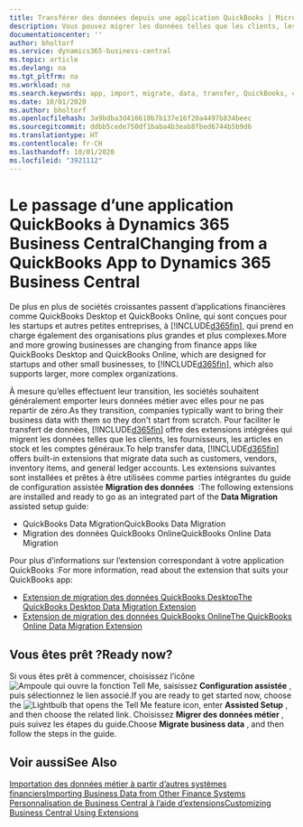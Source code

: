 ```yaml
---
title: Transférer des données depuis une application QuickBooks | Microsoft Docs
description: Vous pouvez migrer les données telles que les clients, les fournisseurs, les articles en stock et les comptes généraux des applications QuickBooks vers Business Central.
documentationcenter: ''
author: bholtorf
ms.service: dynamics365-business-central
ms.topic: article
ms.devlang: na
ms.tgt_pltfrm: na
ms.workload: na
ms.search.keywords: app, import, migrate, data, transfer, QuickBooks, customize
ms.date: 10/01/2020
ms.author: bholtorf
ms.openlocfilehash: 3a9bdba3d416610b7b137e16f20a4497b834beec
ms.sourcegitcommit: ddbb5cede750df1baba4b3eab8fbed6744b5b9d6
ms.translationtype: HT
ms.contentlocale: fr-CH
ms.lasthandoff: 10/01/2020
ms.locfileid: "3921112"
---
```

# <a name="changing-from-a-quickbooks-app-to-dynamics-365-business-central"></a><span data-ttu-id="593f5-103">Le passage d’une application QuickBooks à Dynamics 365 Business Central</span><span class="sxs-lookup"><span data-stu-id="593f5-103">Changing from a QuickBooks App to Dynamics 365 Business Central</span></span>
<span data-ttu-id="593f5-104">De plus en plus de sociétés croissantes passent d’applications financières comme QuickBooks Desktop et QuickBooks Online, qui sont conçues pour les startups et autres petites entreprises, à [!INCLUDE[d365fin](includes/d365fin_md.md)], qui prend en charge également des organisations plus grandes et plus complexes.</span><span class="sxs-lookup"><span data-stu-id="593f5-104">More and more growing businesses are changing from finance apps like QuickBooks Desktop and QuickBooks Online, which are designed for startups and other small businesses, to [!INCLUDE[d365fin](includes/d365fin_md.md)], which also supports larger, more complex organizations.</span></span> 

<span data-ttu-id="593f5-105">À mesure qu’elles effectuent leur transition, les sociétés souhaitent généralement emporter leurs données métier avec elles pour ne pas repartir de zéro.</span><span class="sxs-lookup"><span data-stu-id="593f5-105">As they transition, companies typically want to bring their business data with them so they don't start from scratch.</span></span> <span data-ttu-id="593f5-106">Pour faciliter le transfert de données, [!INCLUDE[d365fin](includes/d365fin_md.md)] offre des extensions intégrées qui migrent les données telles que les clients, les fournisseurs, les articles en stock et les comptes généraux.</span><span class="sxs-lookup"><span data-stu-id="593f5-106">To help transfer data, [!INCLUDE[d365fin](includes/d365fin_md.md)] offers built-in extensions that migrate data such as customers, vendors, inventory items, and general ledger accounts.</span></span> <span data-ttu-id="593f5-107">Les extensions suivantes sont installées et prêtes à être utilisées comme parties intégrantes du guide de configuration assistée **Migration des données**  :</span><span class="sxs-lookup"><span data-stu-id="593f5-107">The following extensions are installed and ready to go as an integrated part of the **Data Migration** assisted setup guide:</span></span>

* <span data-ttu-id="593f5-108">QuickBooks Data Migration</span><span class="sxs-lookup"><span data-stu-id="593f5-108">QuickBooks Data Migration</span></span> 
* <span data-ttu-id="593f5-109">Migration des données QuickBooks Online</span><span class="sxs-lookup"><span data-stu-id="593f5-109">QuickBooks Online Data Migration</span></span>

<span data-ttu-id="593f5-110">Pour plus d’informations sur l’extension correspondant à votre application QuickBooks :</span><span class="sxs-lookup"><span data-stu-id="593f5-110">For more information, read about the extension that suits your QuickBooks app:</span></span>   

* [<span data-ttu-id="593f5-111">Extension de migration des données QuickBooks Desktop</span><span class="sxs-lookup"><span data-stu-id="593f5-111">The QuickBooks Desktop Data Migration Extension</span></span>](ui-extensions-quickbooks-data-migration.md)
* [<span data-ttu-id="593f5-112">Extension de migration des données QuickBooks Online</span><span class="sxs-lookup"><span data-stu-id="593f5-112">The QuickBooks Online Data Migration Extension</span></span>](ui-extensions-quickbooks-online-data-migration.md)

## <a name="ready-now"></a><span data-ttu-id="593f5-113">Vous êtes prêt ?</span><span class="sxs-lookup"><span data-stu-id="593f5-113">Ready now?</span></span>
<span data-ttu-id="593f5-114">Si vous êtes prêt à commencer, choisissez l’icône ![Ampoule qui ouvre la fonction Tell Me](media/ui-search/search_small.png "Dites-moi ce que vous voulez faire"), saisissez **Configuration assistée** , puis sélectionnez le lien associé.</span><span class="sxs-lookup"><span data-stu-id="593f5-114">If you are ready to get started now, choose the ![Lightbulb that opens the Tell Me feature](media/ui-search/search_small.png "Tell me what you want to do") icon, enter **Assisted Setup** , and then choose the related link.</span></span> <span data-ttu-id="593f5-115">Choisissez **Migrer des données métier** , puis suivez les étapes du guide.</span><span class="sxs-lookup"><span data-stu-id="593f5-115">Choose **Migrate business data** , and then follow the steps in the guide.</span></span>

## <a name="see-also"></a><span data-ttu-id="593f5-116">Voir aussi</span><span class="sxs-lookup"><span data-stu-id="593f5-116">See Also</span></span>
[<span data-ttu-id="593f5-117">Importation des données métier à partir d’autres systèmes financiers</span><span class="sxs-lookup"><span data-stu-id="593f5-117">Importing Business Data from Other Finance Systems</span></span>](across-import-data-configuration-packages.md)  
[<span data-ttu-id="593f5-118">Personnalisation de Business Central à l’aide d’extensions</span><span class="sxs-lookup"><span data-stu-id="593f5-118">Customizing Business Central Using Extensions</span></span>](ui-extensions.md)   

